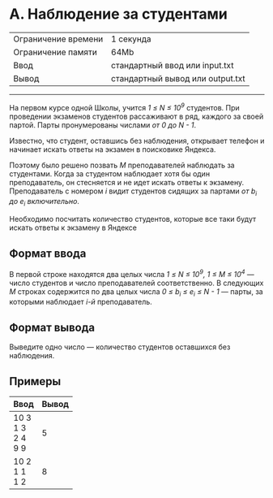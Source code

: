 # A. Наблюдение за студентами

<table>
  <tr>
  	<td>Ограничение времени</td>
  	<td>1 секунда</td>
  </tr>
  <tr>
  	<td>Ограничение памяти</td>
  	<td>64Mb</td>
  </tr>
  <tr>
  	<td>Ввод</td>
  	<td>стандартный ввод или input.txt</td>
  </tr>
  <tr>
  	<td>Вывод</td>
  	<td>стандартный вывод или output.txt</td>
  </tr>
</table>

---
На первом курсе одной Школы, учится *1 ≤ N ≤ 10<sup>9</sup>* студентов. При проведении экзаменов студентов рассаживают в ряд, каждого за своей партой. Парты пронумерованы числами *от 0 до N - 1*.

Известно, что студент, оставшись без наблюдения, открывает телефон и начинает искать ответы на экзамен в поисковике Яндекса.

Поэтому было решено позвать *M* преподавателей наблюдать за студентами. Когда за студентом наблюдает хотя бы один преподаватель, он стесняется и не идет искать ответы к экзамену. Преподаватель с номером *i* видит студентов сидящих за партами *от b<sub>i</sub> до e<sub>i</sub> включительно*.

Необходимо посчитать количество студентов, которые все таки будут искать ответы к экзамену в Яндексе

## Формат ввода

В первой строке находятся два целых числа *1 ≤ N ≤ 10<sup>9</sup>, 1 ≤ M ≤ 10<sup>4</sup>* — число студентов и число преподавателей соответственно. В следующих *M* строках содержится по два целых числа *0 ≤ b<sub>i</sub> ≤ e<sub>i</sub> ≤ N - 1* — парты, за которыми наблюдает *i-й* преподаватель.

## Формат вывода

Выведите одно число — количество студентов оставшихся без наблюдения.

## Примеры

|Ввод|Вывод|
|---|---|
|10 3<br>1 3<br>2 4<br>9 9|5|
|10 2<br>1 1<br>1 2|8|
